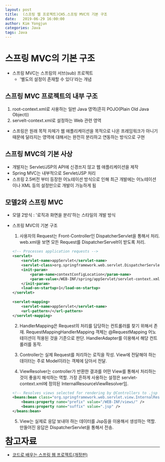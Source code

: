 ```yaml
---
layout: post
title:  (스프링 웹 프로젝트)CH5.스프링 MVC의 기본 구조
date:   2019-06-29 16:00:00
author: Kim Yongjun
categories: Java
tags: Java
---
```

# 스프링 MVC의 기본 구조

- 스프링 MVC는 스프링의 서브(sub) 프로젝트
    - '별도의 설정이 존재할 수 있다'라는 개념

## 스프링 MVC 프로젝트의 내부 구조
1. root-context.xml로 사용하는 일반 Java 영역(흔히 POJO(Plain Old Java Object))
2. servelt-context.xml로 설정하는 Web 관련 영역

- 스프링은 원래 목적 자체가 웹 애플리케이션을 목적으로 나온 프레임워크가 아니기 때문에
달라지는 영역에 대해서는 완전히 분리하고 연동하는 방식으로 구현

## 스프링 MVC의 기본 사상
- 개발자는 Servlet/JSP의 API에 신경쓰지 않고 웹 애플리케이션을 제작
- Spring MVC는 내부적으로 Servlet/JSP 처리
- 스프링 2.5버전 부터 등장한 어노테이션 방식으로 인해 최근 개발에는 어노테이션이나 XML 등의 설정만으로 개발이 가능하게 됨

## 모델2와 스프링 MVC
- 모델 2방식 : '로직과 화면을 분리'하는 스타일의 개발 방식
- 스프링 MVC의 기본 구조
    1. 사용자의 Request는 Front-Controller인 DispatcherServlet을 통해서 처리.
    web.xml을 보면 모든 Request를 DispatcherServelt이 받도록 처리.
    ```xml
    <!-- Processes application requests -->
	<servlet>
		<servlet-name>appServlet</servlet-name>
		<servlet-class>org.springframework.web.servlet.DispatcherServlet</servlet-class>
		<init-param>
			<param-name>contextConfigLocation</param-name>
			<param-value>/WEB-INF/spring/appServlet/servlet-context.xml</param-value>
		</init-param>
		<load-on-startup>1</load-on-startup>
	</servlet>
		
	<servlet-mapping>
		<servlet-name>appServlet</servlet-name>
		<url-pattern>/</url-pattern>
	</servlet-mapping>
    ```

    2. HandlerMapping은 Request의 처리를 담당하는 컨트롤러를 찾기 위해서 존재.
    RequestMappingHandlerMapping 객체는 @RequestMapping 어노테이션이 적용된 것을 기준으로 판단. HandlerAdapter를 이용해서 해당 컨트롤러를 동작.

    3. Controller는 실제 Request를 처리하는 로직을 작성. View에 전달해야 하는 데이터는 주로 Model이라는 객체에 담아서 전달.

    4. ViewResolver는 controller가 반환한 결과를 어떤 View를 통해서 처리하는 것이 좋을지 해석하는 역할. 가장 흔하게 사용하는 설정은 servlet-context.xml에 정의된 InternalResourceViewResolver임.

    ```xml
    <!-- Resolves views selected for rendering by @Controllers to .jsp resources in the /WEB-INF/views directory -->
	<beans:bean class="org.springframework.web.servlet.view.InternalResourceViewResolver">
		<beans:property name="prefix" value="/WEB-INF/views/" />
		<beans:property name="suffix" value=".jsp" />
	</beans:bean>
    ```

    5. View는 실제로 응답 보내야 하는 데이터를 Jsp등을 이용해서 생성하는 역할.
    만들어진 응답은 DispatcherServlet을 통해서 전송.
<h1 style="margin:0px;"> 참고자료 </h1>
<hr style="height:1px; margin:0px;">

- [코드로 배우는 스프링 웹 프로젝트(개정판)](http://www.yes24.com/Product/goods/64340061 "코드로 배우는 스프링 웹 프로젝트(개정판)")